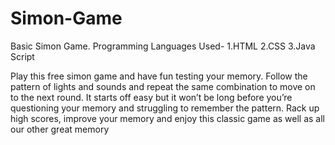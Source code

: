 # Simon-Game
Basic Simon Game. Programming Languages Used- 
1.HTML 
2.CSS 
3.Java Script

Play this free simon game and have fun testing your memory. Follow the pattern of lights and sounds and repeat the same combination to move on to the next round.
It starts off easy but it won’t be long before you’re questioning your memory and struggling to remember the pattern. Rack up high scores, improve your memory and enjoy this classic game as well as all our other great memory
